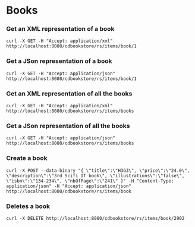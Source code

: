 # Books

### Get an XML representation of a book
`curl -X GET -H "Accept: application/xml" http://localhost:8080/cdbookstore/rs/items/book/1`

### Get a JSon representation of a book
`curl -X GET -H "Accept: application/json" http://localhost:8080/cdbookstore/rs/items/book/1`

### Get an XML representation of all the books
`curl -X GET -H "Accept: application/xml" http://localhost:8080/cdbookstore/rs/items/books`

### Get a JSon representation of all the books
`curl -X GET -H "Accept: application/json" http://localhost:8080/cdbookstore/rs/items/books`

### Create a book
`curl -X POST --data-binary "{ \"title\":\"H3G3\", \"price\":\"24.0\", \"description\":\"3rd Scifi IT book\", \"illustrations\":\"false\", \"isbn\":\"134-234\", \"nbOfPage\":\"241\" }" -H "Content-Type: application/json" -H "Accept: application/json" http://localhost:8080/cdbookstore/rs/items/book`

### Deletes a book
`curl -X DELETE http://localhost:8080/cdbookstore/rs/items/book/2902`
